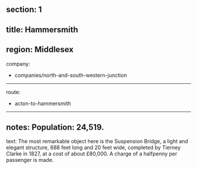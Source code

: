 section: 1
----
title: Hammersmith
----
region: Middlesex
----
company:
- companies/north-and-south-western-junction
----
route:
- acton-to-hammersmith
----
notes: Population: 24,519.
----
text: The most remarkable object here is the Suspension Bridge, a light and elegant structure, 688 feet long and 20 feet wide, completed by Tierney Clarke in 1827, at a cost of about £80,000. A charge of a halfpenny per passenger is made.
